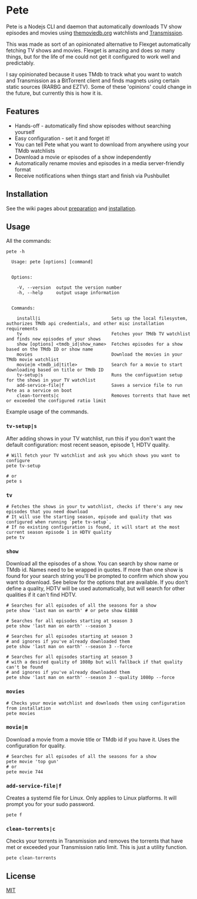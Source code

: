 # Pete

Pete is a Nodejs CLI and daemon that automatically downloads TV show episodes and movies using [themoviedb.org](https://www.themoviedb.org/ "TMdb") watchlists and [Transmission](https://transmissionbt.com/).

This was made as sort of an opinionated alternative to Flexget automatically fetching TV shows and movies. Flexget is amazing and does so many things, but for the life of me could not get it configured to work well and predictably.

I say opinionated because it uses TMdb to track what you want to watch and Transmission as a BitTorrent client and finds magnets using certain static sources (RARBG and EZTV). Some of these 'opinions' could change in the future, but currently this is how it is.

## Features

- Hands-off - automatically find show episodes without searching yourself
- Easy configuration - set it and forget it!
- You can tell Pete what you want to download from anywhere using your TMdb watchlists
- Download a movie or episodes of a show independently
- Automatically rename movies and episodes in a media server-friendly format
- Receive notifications when things start and finish via Pushbullet

## Installation

See the wiki pages about [preparation](https://github.com/grantholle/pete/wiki/Preparation) and [installation](https://github.com/grantholle/pete/wiki/Installation-instructions).

## Usage

All the commands:

```
pete -h

  Usage: pete [options] [command]


  Options:

    -V, --version  output the version number
    -h, --help     output usage information


  Commands:

    install|i                           Sets up the local filesystem, authorizes TMdb api credentials, and other misc installation requirements
    tv                                  Fetches your TMdb TV watchlist and finds new episodes of your shows
    show [options] <tmdb_id|show_name>  Fetches episodes for a show based on the TMdb ID or show name
    movies                              Download the movies in your TMdb movie watchlist
    movie|m <tmdb_id|title>             Search for a movie to start downloading based on title or TMdb ID
    tv-setup|s                          Runs the configuation setup for the shows in your TV watchlist
    add-service-file|f                  Saves a service file to run Pete as a service on boot
    clean-torrents|c                    Removes torrents that have met or exceeded the configured ratio limit
```

Example usage of the commands.

### `tv-setup|s`

After adding shows in your TV watchlist, run this if you don't want the default configuration: most recent season, episode 1, HDTV quality.

```
# Will fetch your TV watchlist and ask you which shows you want to configure
pete tv-setup

# or
pete s
```

### `tv`

```
# Fetches the shows in your tv watchlist, checks if there's any new episodes that you need download
# It will use the starting season, episode and quality that was configured when running `pete tv-setup`.
# If no existing configuration is found, it will start at the most current season episode 1 in HDTV quality
pete tv
```

### `show`

Download all the episodes of a show. You can search by show name or TMdb id. Names need to be wrapped in quotes. If more than one show is found for your search string you'll be prompted to confirm which show you want to download. See below for the options that are available. If you don't define a quality, HDTV will be used automatically, but will search for other qualities if it can't find HDTV.

```
# Searches for all episodes of all the seasons for a show
pete show 'last man on earth' # or pete show 61888

# Searches for all episodes starting at season 3
pete show 'last man on earth' --season 3

# Searches for all episodes starting at season 3
# and ignores if you've already downloaded them
pete show 'last man on earth' --season 3 --force

# Searches for all episodes starting at season 3
# with a desired quality of 1080p but will fallback if that quality can't be found
# and ignores if you've already downloaded them
pete show 'last man on earth' --season 3 --quality 1080p --force
```

### `movies`

```
# Checks your movie watchlist and downloads them using configuration from installation
pete movies
```

### `movie|m`

Download a movie from a movie title or TMdb id if you have it. Uses the configuration for quality.

```
# Searches for all episodes of all the seasons for a show
pete movie 'top gun'
# or
pete movie 744
```

### `add-service-file|f`

Creates a systemd file for Linux. Only applies to Linux platforms. It will prompt you for your sudo password.

```
pete f
```

### `clean-torrents|c`

Checks your torrents in Transmission and removes the torrents that have met or exceeded your Transmission ratio limit. This is just a utility function.

```
pete clean-torrents
```

## License

[MIT](LICENSE.md)
